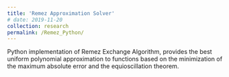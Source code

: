 ```yaml
---
title: 'Remez Approximation Solver'
# date: 2019-11-20
collection: research
permalink: /Remez_Python/
---
```


Python implementation of Remez Exchange Algorithm, provides the best uniform polynomial approximation to functions based on the minimization of the maximum absolute error and the equioscillation theorem.